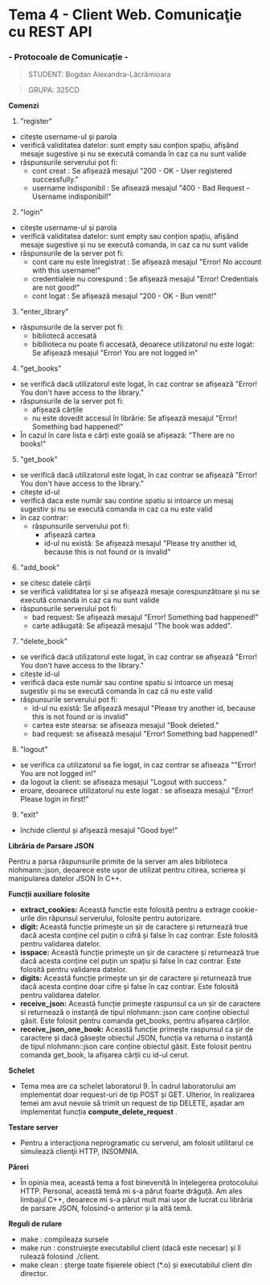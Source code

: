 # Tema 4 - Client Web. Comunicaţie cu REST API
### - Protocoale de Comunicație -

   > STUDENT: Bogdan Alexandra-Lăcrămioara


   > GRUPA: 325CD

**Comenzi**

1. "register"
* citește username-ul și parola 
* verifică validitatea datelor: sunt empty sau conțion spațiu, afișând mesaje sugestive și nu se execută comanda în caz ca nu sunt valide
* răspunsurile serverului pot fi:
    * cont creat  : Se afișează mesajul "200 - OK - User registered successfully."
    * username indisponibil : Se afisează mesajul "400 - Bad Request - Username indisponibil!"

2. "login"
* citește username-ul și parola 
* verifică validitatea datelor: sunt empty sau conțion spațiu, afișând mesaje sugestive și nu se execută comanda, in caz ca nu sunt valide 
* răspunsurile de la server pot fi:
    * cont care nu este înregistrat : Se afișează mesajul "Error! No account with this username!"
    * credentialele nu corespund : Se afișează mesajul "Error! Credentials are not good!"
    * cont logat : Se afișează mesajul "200 - OK - Bun venit!"

3. "enter_library"
* răspunsurile de la server pot fi:
    * bibliotecă accesată 
    * bibllioteca nu poate fi accesată, deoarece utilizatorul nu este logat: Se afișează mesajul "Error! You are not logged in"
    

4. "get_books"
* se verifică dacă utilizatorul este logat, în caz contrar se afișează "Error! You don't have access to the library."
* răspunsurile de la server pot fi:
    * afișează cărțile
    * nu este dovedit accesul în librărie: Se afișează mesajul "Error! Something bad happened!"
* În cazul în care lista e cărți este goală se afișează: "There are no books!"

5. "get_book"
* se verifică dacă utilizatorul este logat, în caz contrar se afișează "Error! You don't have access to the library."
* citește id-ul
* verifică daca este număr sau contine spatiu si intoarce un mesaj sugestiv și nu se execută comanda in caz ca nu este valid 
* în caz contrar:
     *  răspunsurile serverului pot fi:
         * afișează cartea
         * id-ul nu există: Se afișează mesajul "Please try another id, because this is not found or is invalid"

6. "add_book"
* se citesc datele cărții
* se verifică validitatea lor și se afișează mesaje corespunzătoare și nu se execută comanda in caz ca nu sunt valide 
*  răspunsurile serverului pot fi:
    *  bad request: Se afișează mesajul "Error! Something bad happened!"
     * carte adăugată: Se afișează mesajul "The book was added".

7. "delete_book"
* se verifică dacă utilizatorul este logat, în caz contrar se afișează "Error! You don't have access to the library."
* citește id-ul
* verifică daca este număr sau contine spatiu si intoarce un mesaj sugestiv și nu se execută comanda în caz că nu este valid 
* răspunsurile serverului pot fi:
   * id-ul nu există: Se afișează mesajul "Please try another id, because this is not found or is invalid"
   * cartea este stearsa: se afiseaza mesajul "Book deleted."
   * bad request: se afisează mesajul "Error! Something bad happened!"

8. "logout"
* se verifica ca utilizatorul sa fie logat, in caz contrar se afiseaza ""Error! You are not logged in!"
* da logout la client: se afiseaza mesajul "Logout with success."
* eroare, deoarece utilizatorul nu este logat : se afiseaza mesajul "Error! Please login in first!"

9. "exit"
* închide clientul și afișează mesajul "Good bye!"


**Librăria de Parsare JSON**

Pentru a parsa răspunsurile primite de la server am ales biblioteca nlohmann::json, deoarece este ușor de utilizat pentru citirea, scrierea și manipularea datelor JSON în C++. 

**Funcții auxiliare folosite**

* **extract_cookies:** Această functie este folosită pentru a extrage cookie-urile din răpunsul serverului, folosite pentru autorizare.
* **digit:** Această funcție primește un șir de caractere și returnează true dacă acesta conține cel puțin o cifră și false în caz contrar. Este folosită pentru validarea datelor.
* **isspace:**  Această funcție primește un șir de caractere și returnează true dacă acesta conține cel puțin un spațiu și false în caz contrar. Este folosită pentru validarea datelor.
* **digits:** Această funcție primește un șir de caractere și returnează true dacă acesta conține doar cifre și false în caz contrar. Este folosită pentru validarea datelor.
* **receive_json:** Această funcție primește raspunsul ca un șir de caractere si returnează o instanță de tipul nlohmann::json care conține obiectul găsit. Este folosit pentru comanda get_books, pentru afișarea cărților.
* **receive_json_one_book:** Această funcție primește raspunsul ca șir de caractere și dacă găsește obiectul JSON, funcția va returna o instanță de tipul nlohmann::json care conține obiectul găsit. Este folosit pentru comanda get_book, la afișarea cărții cu id-ul cerut.

**Schelet**
* Tema mea are ca schelet laboratorul 9. În cadrul laboratorului am implementat doar request-uri de tip POST și GET. Ulterior, în realizarea temei am avut nevoie să trimit un request de tip DELETE, așadar am implementat funcția **compute_delete_request** .

**Testare server**
* Pentru a interacţiona neprogramatic cu serverul, am folosit utilitarul ce simulează clienţii HTTP, INSOMNIA.

**Păreri**
 * În opinia mea, această tema a fost binevenită în înțelegerea protocolului HTTP. Personal, această temă mi s-a părut foarte drăguță. Am ales limbajul C++, deoarece mi s-a părut mult mai ușor de lucrat cu librăria de parsare JSON, folosind-o anterior și la altă temă.

 **Reguli de rulare**
 * make : compileaza sursele
 * make run : construiește executabilul client (dacă este necesar) și îl   rulează folosind ./client.
 * make clean : șterge toate fișierele obiect (*.o) și executabilul client din director.
